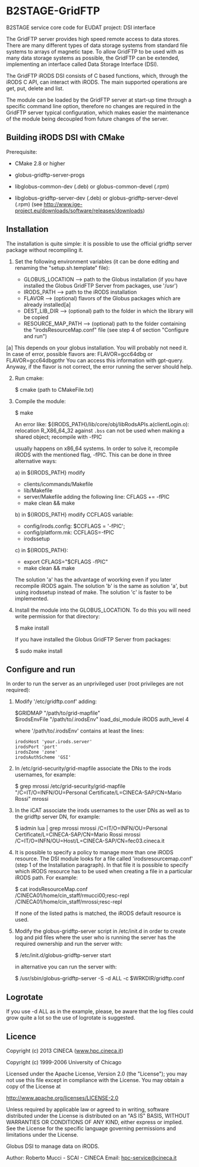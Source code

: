 B2STAGE-GridFTP
===============

B2STAGE service core code for EUDAT project: DSI interface


The GridFTP server provides high speed remote access to data stores. 
There are many different types of data storage systems from standard 
file systems to arrays of magnetic tape. To allow GridFTP to be used 
with as many data storage systems as possible, the GridFTP can be 
extended, implementing an interface called Data Storage Interface (DSI).

The GridFTP iRODS DSI consists of C based functions, which, through 
the iRODS C API, can interact with iRODS. The main supported operations 
are get, put, delete and list.

The module can be loaded by the GridFTP server at start-up time through 
a specific command line option, therefore no changes are required in the
GridFTP server typical configuration, which makes easier the maintenance 
of the module being decoupled from future changes of the server.




Building iRODS DSI with CMake
--------------------------------

Prerequisite: 

- CMake 2.8 or higher

- globus-gridftp-server-progs
- libglobus-common-dev (.deb) or globus-common-devel (.rpm)
- libglobus-gridftp-server-dev (.deb) or globus-gridftp-server-devel (.rpm)
(see http://www.ige-project.eu/downloads/software/releases/downloads)


Installation
--------------------------------

The installation is quite simple: it is possible to use the official gridftp 
server package without recompiling it.

1) Set the following environment variables (it can be done editing and renaming 
   the "setup.sh.template" file):

   - GLOBUS_LOCATION --> path to the Globus installation (if you have installed
     the Globus GridFTP Server from packages, use '/usr')
   - IRODS_PATH --> path to the iRODS installation
   - FLAVOR --> (optional) flavors of the Globus packages which are already installed[a] 
   - DEST_LIB_DIR --> (optional) path to the folder in which the library will be copied
   - RESOURCE_MAP_PATH --> (optional) path to the folder containing the 
     "irodsResourceMap.conf" file (see step 4 of section "Configure and run") 

[a] This depends on your globus installation. You will probably not need it. 
   In case of error, possible flavors are:
   FLAVOR=gcc64dbg
   or
   FLAVOR=gcc64dbgpthr
   You can access this information with gpt-query. 
   Anyway, if the flavor is not correct, the error running the server should help.

2) Run cmake:
   
   $ cmake (path to CMakeFile.txt)

3) Compile the module:

   $ make

   An error like:
   ${IRODS_PATH}/lib/core/obj/libRodsAPIs.a(clientLogin.o):
   relocation R_X86_64_32 against `.bss` can not be used when making a
   shared object; recompile with -fPIC

   usually happens on x86_64 systems. In order to solve it, recompile iRODS with 
   the mentioned flag, -fPIC. This can be done in three alternative ways:

   a) in ${IRODS_PATH} modify
      * clients/icommands/Makefile
      * lib/Makefile
      * server/Makefile
      adding the following line:
      CFLAGS +=  -fPIC
      * make clean && make

   b) in ${IRODS_PATH} modify CCFLAGS variable:  
      * config/irods.config:
        $CCFLAGS = '-fPIC'; 
      * config/platform.mk:
        CCFLAGS=-fPIC
      * irodssetup

   c) in ${IRODS_PATH}:
      * export CFLAGS="$CFLAGS -fPIC"
      * make clean && make

   The solution 'a' has the advantage of woorking even if you later recompile 
   iRODS again. The solution 'b' is the same as solution 'a', but using irodssetup 
   instead of make. The solution 'c' is faster to be implemented. 

4) Install the module into the GLOBUS_LOCATION. To do this you will need write 
   permission for that directory:

   $ make install 

   If you have installed the Globus GridFTP Server from packages:

   $ sudo make install
  


Configure and run
--------------------------------

In order to run the server as an unprivileged user (root privileges are not 
required):

1) Modify '/etc/gridftp.conf' adding:

      $GRIDMAP "/path/to/grid-mapfile"  
      $irodsEnvFile "/path/to/.irodsEnv" 
      load_dsi_module iRODS 
      auth_level 4

   where '/path/to/.irodsEnv' contains at least the lines:

       irodsHost 'your.irods.server'
       irodsPort 'port'
       irodsZone 'zone'
       irodsAuthScheme 'GSI'


2) In /etc/grid-security/grid-mapfile associate the DNs to the irods usernames, 
   for example:

   $ grep mrossi /etc/grid-security/grid-mapfile
   "/C=IT/O=INFN/OU=Personal Certificate/L=CINECA-SAP/CN=Mario Rossi" mrossi

3) In the iCAT associate the irods usernames to the user DNs as well as to 
   the gridftp server DN, for example:

   $ iadmin lua | grep mrossi
   mrossi /C=IT/O=INFN/OU=Personal Certificate/L=CINECA-SAP/CN=Mario Rossi
   mrossi /C=IT/O=INFN/OU=Host/L=CINECA-SAP/CN=fec03.cineca.it

4) It is possible to specify a policy to manage more than one iRODS resource.
   The DSI module looks for a file called 'irodsresourcemap.conf' (step 1 of the
   Installation paragraph). In that file it is possible to specify which iRODS 
   resource has to be used when creating a file in a particular iRODS path.
   For example:
   
   $ cat irodsResourceMap.conf 
   /CINECA01/home/cin_staff/rmucci00;resc-repl
   /CINECA01/home/cin_staff/mrossi;resc-repl

   If none of the listed paths is matched, the iRODS default resource is used. 

5) Modify the globus-gridftp-server script in /etc/init.d in order to create log
   and pid files where the user who is running the server has the required 
   ownership and run the server with:

   $ /etc/init.d/globus-gridftp-server start
   
   in alternative you can run the server with: 
   
   $ /usr/sbin/globus-gridftp-server -S -d ALL -c $WRKDIR/gridftp.conf



Logrotate
--------------------------------
If you use -d ALL as in the example, please, be aware that the log files could 
grow quite a lot so the use of logrotate is suggested. 




Licence
---------------------------------
 Copyright (c) 2013 CINECA (www.hpc.cineca.it)
 
 Copyright (c) 1999-2006 University of Chicago
  
 Licensed under the Apache License, Version 2.0 (the "License");
 you may not use this file except in compliance with the License.
 You may obtain a copy of the License at
  
 http://www.apache.org/licenses/LICENSE-2.0
 
 Unless required by applicable law or agreed to in writing, software
 distributed under the License is distributed on an "AS IS" BASIS,
 WITHOUT WARRANTIES OR CONDITIONS OF ANY KIND, either express or implied.
 See the License for the specific language governing permissions and
 limitations under the License.
 
 
 Globus DSI to manage data on iRODS.
 
 Author: Roberto Mucci - SCAI - CINECA
 Email:  hpc-service@cineca.it


